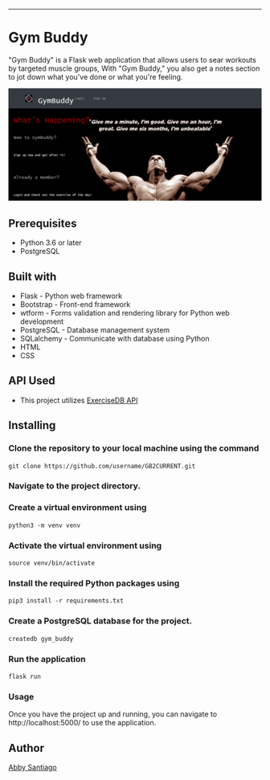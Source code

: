

- - -

# Gym Buddy
"Gym Buddy" is a Flask web application that allows users to sear workouts by targeted muscle groups, With "Gym Buddy," you also get a notes section to jot down what you've done or what you're feeling. 

![GymBuddy Landing page](static/images/GBLanding.png)

## Prerequisites
- Python 3.6 or later
- PostgreSQL


## Built with
- Flask - Python web framework
- Bootstrap - Front-end framework
- wtform - Forms validation and rendering library for Python web development
- PostgreSQL - Database management system
- SQLalchemy - Communicate with database using Python
- HTML
- CSS


## API Used

- This project utilizes [ExerciseDB API](https://rapidapi.com/justin-WFnsXH_t6/api/exercisedb)


## Installing
### Clone the repository to your local machine using the command  
    git clone https://github.com/username/GB2CURRENT.git
### Navigate to the project directory.
### Create a virtual environment using   
    python3 -m venv venv
### Activate the virtual environment using  
    
    source venv/bin/activate
### Install the required Python packages using  
    
    pip3 install -r requirements.txt
### Create a PostgreSQL database for the project.
    createdb gym_buddy
### Run the application
    flask run

### Usage
Once you have the project up and running, you can navigate to http://localhost:5000/ to use the application. 



## Author
[Abby Santiago](https://www.linkedin.com/in/asanti-1011/)